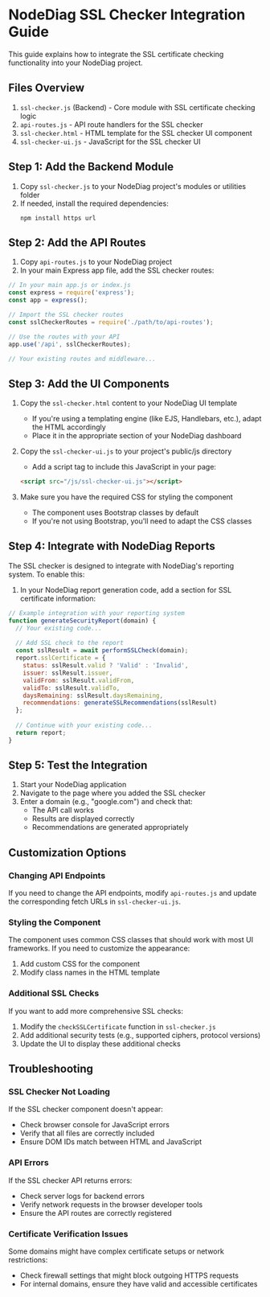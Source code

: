 # NodeDiag SSL Checker Integration Guide

This guide explains how to integrate the SSL certificate checking functionality into your NodeDiag project.

## Files Overview

1. `ssl-checker.js` (Backend) - Core module with SSL certificate checking logic
2. `api-routes.js` - API route handlers for the SSL checker
3. `ssl-checker.html` - HTML template for the SSL checker UI component
4. `ssl-checker-ui.js` - JavaScript for the SSL checker UI

## Step 1: Add the Backend Module

1. Copy `ssl-checker.js` to your NodeDiag project's modules or utilities folder
2. If needed, install the required dependencies:
   ```
   npm install https url
   ```

## Step 2: Add the API Routes

1. Copy `api-routes.js` to your NodeDiag project
2. In your main Express app file, add the SSL checker routes:

```javascript
// In your main app.js or index.js
const express = require('express');
const app = express();

// Import the SSL checker routes
const sslCheckerRoutes = require('./path/to/api-routes');

// Use the routes with your API
app.use('/api', sslCheckerRoutes);

// Your existing routes and middleware...
```

## Step 3: Add the UI Components

1. Copy the `ssl-checker.html` content to your NodeDiag UI template
   - If you're using a templating engine (like EJS, Handlebars, etc.), adapt the HTML accordingly
   - Place it in the appropriate section of your NodeDiag dashboard

2. Copy the `ssl-checker-ui.js` to your project's public/js directory
   - Add a script tag to include this JavaScript in your page:
   ```html
   <script src="/js/ssl-checker-ui.js"></script>
   ```

3. Make sure you have the required CSS for styling the component
   - The component uses Bootstrap classes by default
   - If you're not using Bootstrap, you'll need to adapt the CSS classes

## Step 4: Integrate with NodeDiag Reports

The SSL checker is designed to integrate with NodeDiag's reporting system. To enable this:

1. In your NodeDiag report generation code, add a section for SSL certificate information:

```javascript
// Example integration with your reporting system
function generateSecurityReport(domain) {
  // Your existing code...
  
  // Add SSL check to the report
  const sslResult = await performSSLCheck(domain);
  report.sslCertificate = {
    status: sslResult.valid ? 'Valid' : 'Invalid',
    issuer: sslResult.issuer,
    validFrom: sslResult.validFrom,
    validTo: sslResult.validTo,
    daysRemaining: sslResult.daysRemaining,
    recommendations: generateSSLRecommendations(sslResult)
  };
  
  // Continue with your existing code...
  return report;
}
```

## Step 5: Test the Integration

1. Start your NodeDiag application
2. Navigate to the page where you added the SSL checker
3. Enter a domain (e.g., "google.com") and check that:
   - The API call works
   - Results are displayed correctly
   - Recommendations are generated appropriately

## Customization Options

### Changing API Endpoints

If you need to change the API endpoints, modify `api-routes.js` and update the corresponding fetch URLs in `ssl-checker-ui.js`.

### Styling the Component

The component uses common CSS classes that should work with most UI frameworks. If you need to customize the appearance:

1. Add custom CSS for the component
2. Modify class names in the HTML template

### Additional SSL Checks

If you want to add more comprehensive SSL checks:

1. Modify the `checkSSLCertificate` function in `ssl-checker.js`
2. Add additional security tests (e.g., supported ciphers, protocol versions)
3. Update the UI to display these additional checks

## Troubleshooting

### SSL Checker Not Loading

If the SSL checker component doesn't appear:
- Check browser console for JavaScript errors
- Verify that all files are correctly included
- Ensure DOM IDs match between HTML and JavaScript

### API Errors

If the SSL checker API returns errors:
- Check server logs for backend errors
- Verify network requests in the browser developer tools
- Ensure the API routes are correctly registered

### Certificate Verification Issues

Some domains might have complex certificate setups or network restrictions:
- Check firewall settings that might block outgoing HTTPS requests
- For internal domains, ensure they have valid and accessible certificates